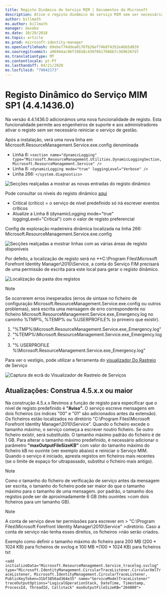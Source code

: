 ```yaml
---
title: Registo Dinâmico do Serviço MIM | Documentos da Microsoft
description: Ative o registo dinâmico do serviço MIM sem ser necessário reiniciar o serviço de gestão
author: billmath
ms.author: billmath
manager: daveba
ms.date: 10/29/2018
ms.topic: article
ms.prod: microsoft-identity-manager
ms.openlocfilehash: 69ebe774ddea0176fb26ef74b8f4352e4bb5d039
ms.sourcegitcommit: a96944ac96f19018c43976617686b7c3696267d7
ms.translationtype: MT
ms.contentlocale: pt-PT
ms.lasthandoff: 04/21/2020
ms.locfileid: "79042173"
---
```

# <a name="mim-sp1-4414360--service-dynamic-logging"></a>Registo Dinâmico do Serviço MIM SP1 (4.4.1436.0)

Na versão 4.4.1436.0 adicionámos uma nova funcionalidade de registo. Esta funcionalidade permite aos engenheiros de suporte e aos administradores ativar o registo sem ser necessário reiniciar o serviço de gestão.

Após a instalação, verá uma nova linha em Microsoft.ResourceManagement.Service.exe.config denominada

*   Linha 6: ``<section name="dynamicLogging" type="Microsoft.ResourceManagement.Utilities.DynamicLoggingSection, Microsoft.ResourceManagement.Service" />``
*   Linha 8: ``<dynamicLogging mode="true" loggingLevel="Verbose" />``
*   Linha 266: ``</system.diagnostics> ``

![Secções realçadas a mostrar as novas entradas do registo dinâmico](media/mim-service-dynamic-logging/screen01.png)

Pode consultar os níveis do registo dinâmico [aqui](https://msdn.microsoft.com/library/ms733025(v=vs.110).aspx#Anchor_3)

- Critical (crítico) = o serviço de nível predefinido só irá escrever eventos críticos
- Atualize a Linha 8 (dynamicLogging mode="true" loggingLevel="Critical") com o valor de registo preferencial

Config de exploração madeireira dinâmica localizada na linha 266: Microsoft.ResourceManagement.Service.exe.config

![Secções realçadas a mostrar linhas com as várias áreas de registo disponíveis](media/mim-service-dynamic-logging/screen02.png)

Por defeito, a localização de registo será no **C:\Program Files\Microsoft Forefront Identity Manager\2010\Service, a conta do Serviço FIM precisará de uma permissão de escrita para este local para gerar o registo dinâmico.

![Localização da pasta dos registos](media/mim-service-dynamic-logging/screen03.png)

> [!NOTE]
>  Se ocorrerem erros inesperados (erros de sintaxe no ficheiro de configuração Microsoft.ResourceManagement.Service.exe.config ou outros problemas), será escrita uma mensagem de erro correspondente no ficheiro Microsoft.ResourceManagement.Service.exe_Emergency.log no caminho %TMP%, %TEMP% ou %USERPROFILE% (o primeiro que existir).  
> 1. "%TMP%\Microsoft.ResourceManagement.Service.exe_Emergency.log"
> 2. "%TEMP%\Microsoft.ResourceManagement.Service.exe_Emergency.log"
> 3. "% USERPROFILE %\Microsoft.ResourceManagement.Service.exe_Emergency.log"

Para ver o vestígio, pode utilizar a ferramenta do [visualizador Do Rastreio](https://msdn.microsoft.com//library/aa751795(v=vs.110).aspx) de Serviço

 ![Captura de ecrã do Visualizador de Rastreio de Serviços](media/mim-service-dynamic-logging/screen04.png)

## <a name="updates-build-45xx-or-greater"></a>Atualizações: Construa 4.5.x.x ou maior

Na construção 4.5.x.x Revimos a função de registo para especificar que o nível de registo predefinido é **"Aviso".** O serviço escreve mensagens em dois ficheiros (os índices "00" e "01" são adicionados antes da extensão). Os ficheiros estão localizados no diretório "C:\Program Files\Microsoft Forefront Identity Manager\2010\Service". Quando o ficheiro excede o tamanho máximo, o serviço começa a escrever noutro ficheiro. Se outro ficheiro existir, será substituído. O tamanho máximo padrão do ficheiro é de 1 GB. Para alterar o tamanho máximo predefinido, é necessário adicionar o parâmetro **"maxOutputFileSizeKB"** com valor do tamanho máximo do ficheiro kB no ouvinte (ver exemplo abaixo) e reiniciar o Serviço MIM. Quando o serviço é iniciado, apresta registos em ficheiros mais recentes (se o limite de espaço for ultrapassado, substitui o ficheiro mais antigo). 

> [!NOTE] 
> Como o tamanho do ficheiro de verificação de serviço antes da mensagem ser escrita, o tamanho do ficheiro pode ser maior do que o tamanho máximo para o tamanho de uma mensagem. por padrão, o tamanho dos registos pode ser de aproximadamente 6 GB (três ouvintes >com dois ficheiros para um tamanho GB).

> [!NOTE] 
> A conta de serviço deve ter permissões para escrever em > "C:\Program Files\Microsoft Forefront Identity Manager\2010\Service" >diretório. Caso a conta de serviço não tenha esses direitos, os ficheiros >não serão criados.

Exemplo como definir o tamanho máximo do ficheiro para 200 MB (200 * 1024 KB) para ficheiros de svclog e 100 MB *(100 * 1024 KB) para ficheiros txt

`<add initializeData="Microsoft.ResourceManagement.Service_tracelog.svclog" type="Microsoft.IdentityManagement.CircularTraceListener.CircularXmlTraceListener, Microsoft.IdentityManagement.CircularTraceListener, PublicKeyToken=31bf3856ad364e35" name="ServiceModelTraceListener" traceOutputOptions="LogicalOperationStack, DateTime, Timestamp, ProcessId, ThreadId, Callstack" maxOutputFileSizeKB="204800">`
